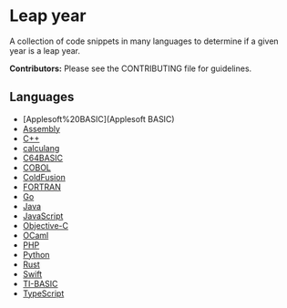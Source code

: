 # Leap year

A collection of code snippets in many languages to determine if a given year is a leap year.

**Contributors:** Please see the CONTRIBUTING file for guidelines.

## Languages

* [Applesoft%20BASIC](Applesoft BASIC)
* [Assembly](Assembly)
* [C++](C%2B%2B)
* [calculang](calculang)
* [C64BASIC](C64BASIC)
* [COBOL](COBOL)
* [ColdFusion](ColdFusion)
* [FORTRAN](FORTRAN)
* [Go](Go)
* [Java](Java)
* [JavaScript](JavaScript)
* [Objective-C](Objective-C)
* [OCaml](OCaml)
* [PHP](PHP)
* [Python](Python)
* [Rust](Rust)
* [Swift](Swift)
* [TI-BASIC](TI-BASIC)
* [TypeScript](TypeScript)
